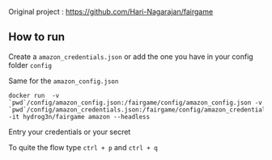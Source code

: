 Original project : https://github.com/Hari-Nagarajan/fairgame

## How to run

Create a `amazon_credentials.json` or add the one you have in your config folder `config`

Same for the `amazon_config.json`


```
docker run  -v `pwd`/config/amazon_config.json:/fairgame/config/amazon_config.json -v `pwd`/config/amazon_credentials.json:/fairgame/config/amazon_credentials.json -it hydrog3n/fairgame amazon --headless
```

Entry your credentials or your secret

To quite the flow type `ctrl + p` and `ctrl + q`
